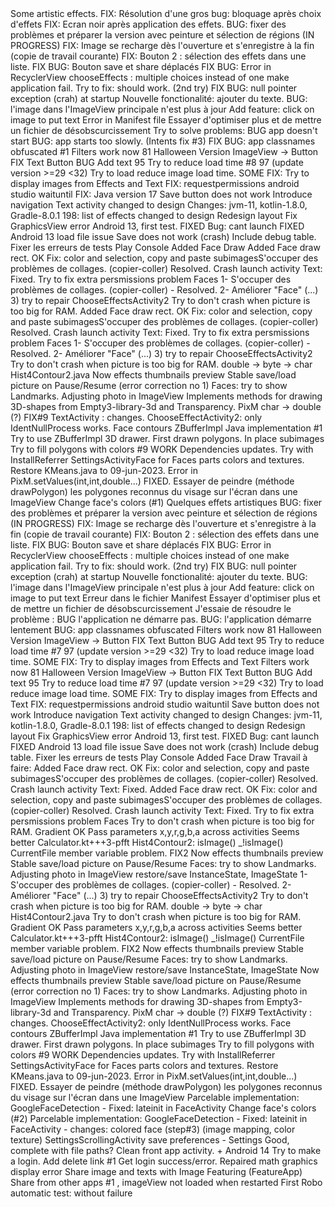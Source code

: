<?xml version="1.0"?>
<bugs>
<en-US>
Some artistic effects.
FIX: Résolution d'une gros bug: bloquage après choix d'effets
FIX: Ecran noir après application des effets.
BUG: fixer des problèmes et préparer la version avec peinture et sélection de régions (IN PROGRESS)
FIX: Image se recharge dès l'ouverture et s'enregistre à la fin (copie de travail courante)
FIX: Bouton 2 : sélection des effets dans une liste.
FIX BUG: Bouton save et share déplacés
FIX BUG: Error in RecyclerView chooseEffects : multiple choices instead of one make application fail. Try to fix: should work. (2nd try)
FIX BUG: null pointer exception (crah) at startup
Nouvelle fonctionalité: ajouter du texte.
BUG: l'image dans l'ImageView principale n'est plus à jour
Add feature: click on image to put text 
Error in Manifest file
Essayer d'optimiser plus et de mettre un fichier de désobscurcissement
Try to solve problems:
BUG app doesn't start
BUG: app starts too slowly. (Intents fix #3)
FIX BUG: app classnames obfuscated #1 
Filters work now
81 Halloween Version
ImageView -> Button
FIX Text Button
BUG Add text
95 Try to reduce load time #8
97 (update version >=29 <32)
Try to load reduce image load time.
SOME FIX: Try to display images from Effects and Text
FIX: requestpermissions android studio waituntil
FIX: Java version 17
Save button does not work
Introduce navigation
Text activity changed to design
Changes: jvm-11, kotlin-1.8.0, Gradle-8.0.1
198: list of effects changed to design
Redesign layout
Fix GraphicsView error
Android 13, first test.
FIXED  Bug: cant launch
FIXED Android 13 load file issue
Save does not work (crash)
Include debug table. Fixer les erreurs de tests Play Console
Added Face Draw
Added Face draw rect. OK
Fix: color and selection, copy and paste subimagesS'occuper des problèmes de collages. (copier-coller)  Resolved.
Crash launch activity Text: Fixed.
Try to fix extra persmissions problem
Faces
1- S'occuper des problèmes de collages. (copier-coller) - Resolved.
2- Améliorer "Face" (...)
3) try to repair ChooseEffectsActivity2
Try to don't crash when picture is too big for RAM.
Added Face draw rect. OK
Fix: color and selection, copy and paste subimagesS'occuper des problèmes de collages. (copier-coller)  Resolved.
Crash launch activity Text: Fixed.
Try to fix extra persmissions problem
Faces
1- S'occuper des problèmes de collages. (copier-coller) - Resolved.
2- Améliorer "Face" (...)
3) try to repair ChooseEffectsActivity2
Try to don't crash when picture is too big for RAM.
double -> byte -> char
Hist4Contour2.java
Now effects thumbnails preview
Stable save/load picture on Pause/Resume (error correction no 1)
Faces: try to show Landmarks. Adjusting photo in ImageView
Implements methods for drawing 3D-shapes from Empty3-library-3d and Transparency.
PixM char -> double (?) FIX#9
TextActivity : changes.
ChooseEffectActivity2: only IdentNullProcess works.
Face contours
ZBufferImpl Java implementation #1
Try to use ZBufferImpl 3D drawer.
First drawn polygons.
In place subimages
Try to fill polygons with colors #9 WORK
Dependencies updates.
Try with InstallReferrer
SettingsActivityFace for Faces parts colors and textures.
</en-US>
<nl-NL>
Restore KMeans.java to 09-jun-2023.
Error in PixM.setValues(int,int,double...) FIXED.
Essayer de peindre (méthode drawPolygon) les polygones reconnus du visage sur l'écran dans une ImageView
Change face's colors (#1)
</nl-NL>
<fr-FR>
Quelques effets artistiques
BUG: fixer des problèmes et préparer la version avec peinture et sélection de régions (IN PROGRESS)
FIX: Image se recharge dès l'ouverture et s'enregistre à la fin (copie de travail courante)
FIX: Bouton 2 : sélection des effets dans une liste.
FIX BUG: Bouton save et share déplacés
FIX BUG: Error in RecyclerView chooseEffects : multiple choices instead of one make application fail. Try to fix: should work. (2nd try)
FIX BUG: null pointer exception (crah) at startup
Nouvelle fonctionalité: ajouter du texte.
BUG: l'image dans l'ImageView principale n'est plus à jour
Add feature: click on image to put text 
Erreur dans le fichier Manifest
Essayer d'optimiser plus et de mettre un fichier de désobscurcissement
J'essaie de résoudre le problème :
BUG l'application ne démarre pas.
BUG: l'application démarre lentement
BUG: app classnames obfuscated
Filters work now
81 Halloween Version
ImageView -> Button
FIX Text Button
BUG Add text
95 Try to reduce load time #7
97 (update version >=29 <32)
Try to load reduce image load time.
SOME FIX: Try to display images from Effects and Text
Filters work now
81 Halloween Version
ImageView -> Button
FIX Text Button
BUG Add text
95 Try to reduce load time #7
97 (update version >=29 <32)
Try to load reduce image load time.
SOME FIX: Try to display images from Effects and Text
FIX: requestpermissions android studio waituntil
Save button does not work
Introduce navigation
Text activity changed to design
Changes: jvm-11, kotlin-1.8.0, Gradle-8.0.1
198: list of effects changed to design
Redesign layout
Fix GraphicsView error
Android 13, first test.
FIXED  Bug: cant launch
FIXED Android 13 load file issue
Save does not work (crash)
Include debug table. Fixer les erreurs de tests Play Console
Added Face Draw
Travail à faire:
Added Face draw rect. OK
Fix: color and selection, copy and paste subimagesS'occuper des problèmes de collages. (copier-coller)  Resolved.
Crash launch activity Text: Fixed.
Added Face draw rect. OK
Fix: color and selection, copy and paste subimagesS'occuper des problèmes de collages. (copier-coller)  Resolved.
Crash launch activity Text: Fixed.
Try to fix extra persmissions problem
Faces
Try to don't crash when picture is too big for RAM.
Gradient OK
Pass parameters x,y,r,g,b,a across activities
Seems better
Calculator.kt+++3-pfft
Hist4Contour2: isImage() _!isImage()
CurrentFile member variable problem. FIX2
Now effects thumbnails preview
Stable save/load picture on Pause/Resume
Faces: try to show Landmarks. Adjusting photo in ImageView
restore/save InstanceState, ImageState
1- S'occuper des problèmes de collages. (copier-coller) - Resolved.
2- Améliorer "Face" (...)
3) try to repair ChooseEffectsActivity2
Try to don't crash when picture is too big for RAM.
double -> byte -> char
Hist4Contour2.java
Try to don't crash when picture is too big for RAM.
Gradient OK
Pass parameters x,y,r,g,b,a across activities
Seems better
Calculator.kt+++3-pfft
Hist4Contour2: isImage() _!isImage()
CurrentFile member variable problem. FIX2
Now effects thumbnails preview
Stable save/load picture on Pause/Resume
Faces: try to show Landmarks. Adjusting photo in ImageView
restore/save InstanceState, ImageState
Now effects thumbnails preview
Stable save/load picture on Pause/Resume (error correction no 1)
Faces: try to show Landmarks. Adjusting photo in ImageView
Implements methods for drawing 3D-shapes from Empty3-library-3d and Transparency.
PixM char -> double (?) FIX#9
TextActivity : changes.
ChooseEffectActivity2: only IdentNullProcess works.
Face contours
ZBufferImpl Java implementation #1
Try to use ZBufferImpl 3D drawer.
First drawn polygons.
In place subimages
   Try to fill polygons with colors #9 WORK
   Dependencies updates.
   Try with InstallReferrer
   SettingsActivityFace for Faces parts colors and textures.
Restore KMeans.java to 09-jun-2023.
Error in PixM.setValues(int,int,double...) FIXED.
   Essayer de peindre (méthode drawPolygon) les polygones reconnus du visage sur l'écran dans une ImageView
   Parcelable implementation: GoogleFaceDetection
- Fixed: lateinit in FaceActivity
  Change face's colors (#2)
  Parcelable implementation: GoogleFaceDetection
- Fixed: lateinit in FaceActivity
- changes: colored face (step#3) (image mapping, color texture)
  SettingsScrollingActivity save preferences
- Settings Good, complete with file paths?
  Clean front app activity.
+ Android 14
  Try to make a login.
  Add delete link
  #1 Get login success/error.
  Repaired math graphics display error
  Share image and texts with Image Featuring (FeatureApp)
  Share from other apps #1 , imageView not loaded when restarted
  First Robo automatic test: without failure
</fr-FR>
</bugs>